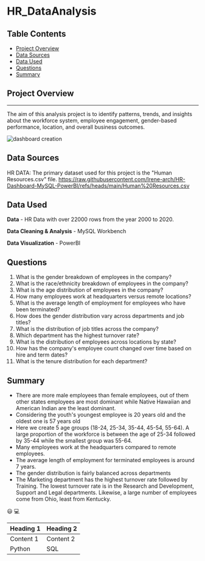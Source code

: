 # HR_DataAnalysis
## Table Contents

- [Project Overview](#project-overview)
- [Data Sources](#data-sources)
- [Data Used](#data-used)
- [Questions](#questions)
- [Summary](#summary)
  
## Project Overview 
---
The aim of this analysis project is to identify patterns, trends, and insights about the workforce system, employee engagement, gender-based performance, location, and overall business outcomes.

![dashboard creation](https://github.com/user-attachments/assets/84aeb63c-7a98-4216-9e00-94377d946704)


## Data Sources
HR DATA: The primary dataset used for this project is the "Human Resources.csv" file.
https://raw.githubusercontent.com/Irene-arch/HR-Dashboard-MySQL-PowerBI/refs/heads/main/Human%20Resources.csv

## Data Used
**Data** - HR Data with over 22000 rows from the year 2000 to 2020.

**Data Cleaning & Analysis** - MySQL Workbench

**Data Visualization** - PowerBI

## Questions

1. What is the gender breakdown of employees in the company?
2. What is the race/ethnicity breakdown of employees in the company?
3. What is the age distribution of employees in the company?
4. How many employees work at headquarters versus remote locations?
5. What is the average length of employment for employees who have been terminated?
6. How does the gender distribution vary across departments and job titles?
7. What is the distribution of job titles across the company?
8. Which department has the highest turnover rate?
9. What is the distribution of employees across locations by state?
10. How has the company's employee count changed over time based on hire and term dates?
11. What is the tenure distribution for each department?

## Summary
 - There are more male employees than female employees, out of them other states employees are most dominant while Native Hawaiian and American Indian are the least dominant.
 - Considering the youth's youngest employee is 20 years old and the oldest one is 57 years old
 - Here we create 5 age groups (18-24, 25-34, 35-44, 45-54, 55-64). A large proportion of the workforce is between the age of 25-34 followed by 35-44 while the smallest group was 55-64.
 - Many employees work at the headquarters compared to remote employees.
 - The average length of employment for terminated employees is around 7 years.
 - The gender distribution  is fairly balanced across departments 
 - The Marketing department has the highest turnover rate followed by Training. The lowest turnover rate is in the Research and Development, Support and Legal departments.
 Likewise, a large number of employees come from Ohio, least from Kentucky.

😃
💻

| Heading 1 | Heading 2|
| --------- | -------- |
| Content 1 | Content 2|
| Python | SQL |
